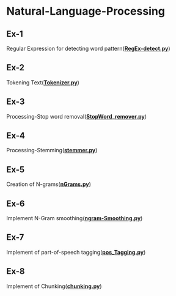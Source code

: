 # Natural-Language-Processing
<h2>Ex-1</h2>
<p>Regular Expression for detecting word pattern(<a href="RegEx-detect.py"><b>RegEx-detect.py</b></a>)</p>
<h2>Ex-2</h2>
<p>Tokening Text(<a href="Tokenizer.py"><b>Tokenizer.py</b></a>)</p>
<h2>Ex-3</h2>
<p>Processing-Stop word removal(<a href="StopWord_remover.py"><b>StopWord_remover.py</b></a>)</p>
<h2>Ex-4</h2>
<p>Processing-Stemming(<a href="stemmer.py"><b>stemmer.py</b></a>)</p>
<h2>Ex-5</h2>
<p>Creation of N-grams(<a href="nGrams.py"><b>nGrams.py</b></a>)</p>
<h2>Ex-6</h2>
<p>Implement N-Gram smoothing(<a href="ngram-Smoothing.py"><b>ngram-Smoothing.py</b></a>)</p>
<h2>Ex-7</h2>
<p>Implement of part-of-speech tagging(<a href="pos_Tagging.py"><b>pos_Tagging.py</b></a>)</p>
<h2>Ex-8</h2>
<p>Implement of Chunking(<a href="chunking.py"><b>chunking.py</b></a>)</p>
